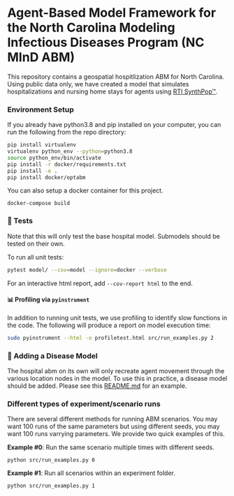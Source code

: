 # Agent-Based Model Framework for the North Carolina Modeling Infectious Diseases Program (NC MInD ABM) 

This repository contains a geospatial hospitlization ABM for North Carolina. Using public data only, we have created a model that simulates hospitalizations and nursing home stays for agents using [RTI SynthPop™](https://www.rti.org/synthpop-synthetic-population-data-analysis).

### Environment Setup

If you already have python3.8 and pip installed on your computer, you can run the following from the repo directory:

```bash
pip install virtualenv
virtualenv python_env --python=python3.8
source python_env/bin/activate
pip install -r docker/requirements.txt
pip install -e .
pip install docker/optabm
```

You can also setup a docker container for this project.

```
docker-compose build
```

### 🔧 Tests

Note that this will only test the base hospital model. Submodels should be tested on their own.

To run all unit tests:

```bash
pytest model/ --cov=model --ignore=docker --verbose
```

For an interactive html report, add `--cov-report html` to the end.


#### 📊 Profiling via `pyinstrument`

In addition to running unit tests, we use profiling to identify slow functions in the code. The following will produce a report on model execution time:

```bash
sudo pyinstrument --html -o profiletest.html src/run_examples.py 2
```


### 🧬 Adding a Disease Model 

The hospital abm on its own will only recreate agent movement through the various location nodes in the model. To use this in practice, a disease model should be added. Please see this [README.md](submodels/covid19/README.md) for an example.


### Different types of experiment/scenario runs

There are several different methods for running ABM scenarios. You may want 100 runs of the same parameters but using different seeds, you may want 100 runs varrying parameters. We provide two quick examples of this. 

**Example #0**: Run the same scenario multiple times with different seeds.

```
python src/run_examples.py 0
```

**Example #1**: Run all scenarios within an experiment folder.

```bash
python src/run_examples.py 1
```